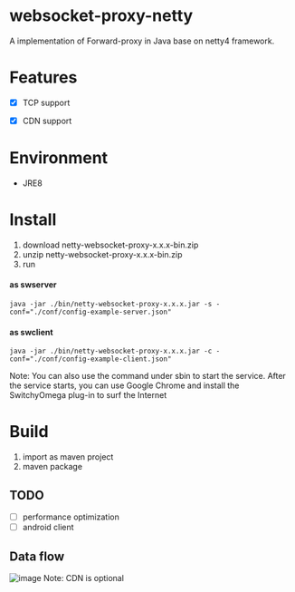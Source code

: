 # websocket-proxy-netty
A  implementation of Forward-proxy in Java base on netty4 framework.

# Features

- [x] TCP support
- [x] CDN support


# Environment
* JRE8

# Install
1. download netty-websocket-proxy-x.x.x-bin.zip
2. unzip netty-websocket-proxy-x.x.x-bin.zip
3. run
#### as swserver
```
java -jar ./bin/netty-websocket-proxy-x.x.x.jar -s -conf="./conf/config-example-server.json"
```
#### as swclient
```
java -jar ./bin/netty-websocket-proxy-x.x.x.jar -c -conf="./conf/config-example-client.json"
```
  Note: You can also use the command under sbin to start the service. After the service starts, you can use Google Chrome and install the SwitchyOmega plug-in to surf the Internet

# Build
1. import as maven project
2. maven package

## TODO
* [ ] performance optimization
* [ ] android client
## Data flow
![image](https://img-blog.csdnimg.cn/2020051017110683.png)
   Note: CDN is optional
